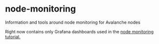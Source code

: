 # node-monitoring
Information and tools around node monitoring for Avalanche nodes

Right now contains only Grafana dashboards used in the [node monitoring tutorial.](https://docs.avax.network/v1.0/en/tutorials/node-monitoring/)

